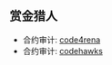 ## 赏金猎人

- 合约审计: [code4rena](https://code4rena.com/)
- 合约审计: [codehawks](https://codehawks.cyfrin.io/)
